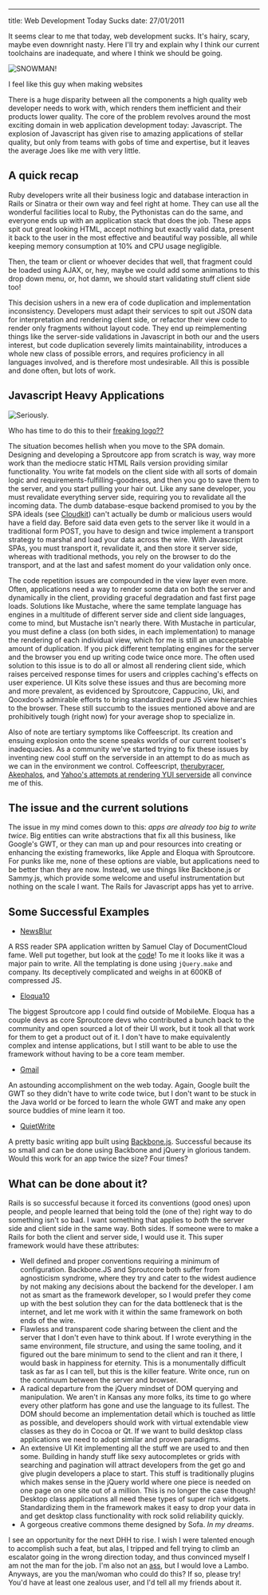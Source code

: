 --- 
title: Web Development Today Sucks
date: 27/01/2011

It seems clear to me that today, web development sucks. It's hairy, scary, maybe even downright nasty. Here I'll try and explain why I think our current toolchains are inadequate, and where I think we should be going.

<div class="pleasant right small">
  <img src="/images/abominable-snowman.jpg" alt="SNOWMAN!">
  <p>I feel like this guy when making websites</p>
</div>

There is a huge disparity between all the components a high quality web developer needs to work with, which renders them inefficient and their products lower quality. The core of the problem revolves around the most exciting domain in web application development today: Javascript. The explosion of Javascript has given rise to amazing applications of stellar quality, but only from teams with gobs of time and expertise, but it leaves the average Joes like me with very little.

## A quick recap

Ruby developers write all their business logic and database interaction in Rails or Sinatra or their own way and feel right at home. They can use all the wonderful facilities local to Ruby, the Pythonistas can do the same, and everyone ends up with an application stack that does the job. These apps spit out great looking HTML, accept nothing but exactly valid data, present it back to the user in the most effective and beautiful way possible, all while keeping memory consumption at 10% and CPU usage negligible.

Then, the team or client or whoever decides that well, that fragment could be loaded using AJAX, or, hey, maybe we could add some animations to this drop down menu, or, hot damn, we should start validating stuff client side too!

This decision ushers in a new era of code duplication and implementation inconsistency. Developers must adapt their services to spit out JSON data for interpretation and rendering client side, or refactor their view code to render only fragments without layout code. They end up reimplementing things like the server-side validations in Javascript in both our and the users interest, but code duplication severely limits maintainability, introduces a whole new class of possible errors, and requires proficiency in all languages involved, and is therefore most undesirable. All this is possible and done often, but lots of work.

## Javascript Heavy Applications

<div class="pleasant">
  <img src="/images/mobile-me-mobile-you.png" alt="Seriously.">
  <p>Who has time to do this to their <a href="http://news.ycombinator.com/item?id=1930802">freaking logo??</a></p>
</div>

The situation becomes hellish when you move to the SPA domain. Designing and developing a Sproutcore app from scratch is way, way more work than the mediocre static HTML Rails version providing similar functionality. You write fat models on the client side with all sorts of domain logic and requirements-fulfilling-goodness, and then you go to save them to the server, and you start pulling your hair out. Like any sane developer, you must revalidate everything server side, requiring you to revalidate all the incoming data. The dumb database-esque backend promised to you by the SPA ideals (see [Cloudkit](http://getcloudkit.com/)) can't actually be dumb or malicious users would have a field day. Before said data even gets to the server like it would in a traditional form POST, you have to design and twice implement a transport strategy to marshal and load your data across the wire. With Javascript SPAs, you must transport it, revalidate it, and then store it server side, whereas with traditional methods, you rely on the browser to do the transport, and at the last and safest moment do your validation only once.

The code repetition issues are compounded in the view layer even more. Often, applications need a way to render some data on both the server and dynamically in the client, providing graceful degradation and fast first page loads. Solutions like Mustache, where the same template language has engines in a multitude of different server side and client side languages, come to mind, but Mustache isn't nearly there. With Mustache in particular, you must define a class (on both sides, in each implementation) to manage the rendering of each individual view, which for me is still an unacceptable amount of duplication. If you pick different templating engines for the server and the browser you end up writing code twice once more. The often used solution to this issue is to do all or almost all rendering client side, which raises perceived response times for users and cripples caching's effects on user experience. UI Kits solve these issues and thus are becoming more and more prevalent, as evidenced by Sproutcore, Cappucino, Uki, and Qooxdoo's admirable efforts to bring standardized pure JS view hierarchies to the browser. These still succumb to the issues mentioned above and are prohibitively tough (right now) for your average shop to specialize in.

Also of note are tertiary symptoms like Coffeescript. Its creation and ensuing explosion onto the scene speaks worlds of our current toolset's inadequacies. As a community we've started trying to fix these issues by inventing new cool stuff on the serverside in an attempt to do as much as we can in the environment we control. Coffeescript, [therubyracer](https://github.com/cowboyd/therubyracer), [Akephalos](https://github.com/bernerdschaefer/akephalos), and [Yahoo's attempts at rendering YUI serverside](http://www.infoq.com/interviews/node-ryan-dahl#question9) all convince me of this.

## The issue and the current solutions

The issue in my mind comes down to this: *apps are already too big to write twice*. Big entities can write abstractions that fix all this business, like Google's GWT, or they can man up and pour resources into creating or enhancing the existing frameworks, like Apple and Eloqua with Sproutcore. For punks like me, none of these options are viable, but applications need to be better than they are now. Instead, we use things like Backbone.js or Sammy.js, which provide some welcome and useful instrumentation but nothing on the scale I want. The Rails for Javascript apps has yet to arrive.

## Some Successful Examples

 - [NewsBlur](http://www.newsblur.com/)

 A RSS reader SPA application written by Samuel Clay of DocumentCloud fame. Well put together, but look at the [code](https://github.com/samuelclay/NewsBlur/tree/master/media/js/)! To me it looks like it was a major pain to write. All the templating is done using `jQuery.make` and company. Its deceptively complicated and weighs in at 600KB of compressed JS.

 - [Eloqua10](http://www.eloqua.com/products/take-the-tour.html)
 
 The biggest Sproutcore app I could find outside of MobileMe. Eloqua has a couple devs as core Sproutcore devs who contributed a bunch back to the community and open sourced a lot of their UI work, but it took all that work for them to get a product out of it. I don't have to make equivalently complex and intense applications, but I still want to be able to use the framework without having to be a core team member.

 - [Gmail](http://mail.google.com/)

 An astounding accomplishment on the web today. Again, Google built the GWT so they didn't have to write code twice, but I don't want to be stuck in the Java world or be forced to learn the whole GWT and make any open source buddies of mine learn it too.
 
 - [QuietWrite](http://www.quietwrite.com/)

 A pretty basic writing app built using [Backbone.js](http://documentcloud.github.com/backbone/). Successful because its so small and can be done using Backbone and jQuery in glorious tandem. Would this work for an app twice the size? Four times?

## What can be done about it?

Rails is so successful because it forced its conventions (good ones) upon people, and people learned that being told the (one of the) right way to do something isn't so bad. I want something that applies to _both_ the server side and client side in the same way. Both sides. If someone were to make a Rails for both the client and server side, I would use it. This super framework would have these attributes:

 - Well defined and proper conventions requiring a minimum of configuration. Backbone.JS and Sproutcore both suffer from agnosticism syndrome, where they try and cater to the widest audience by not making any decisions about the backend for the developer. I am not as smart as the framework developer, so I would prefer they come up with the best solution they can for the data bottleneck that is the internet, and let me work with it within the same framework on both ends of the wire.
 - Flawless and transparent code sharing between the client and the server that I don't even have to think about. If I wrote everything in the same environment, file structure, and using the same tooling, and it figured out the bare minimum to send to the client and ran it there, I would bask in happiness for eternity. This is a monumentally difficult task as far as I can tell, but this is the killer feature. Write once, run on the continuum between the server and browser.
 - A radical departure from the jQuery mindset of DOM querying and manipulation. We aren't in Kansas any more folks, its time to go where every other platform has gone and use the language to its fullest. The DOM should become an implementation detail which is touched as little as possible, and developers should work with virtual extendable view classes as they do in Cocoa or Qt. If we want to build desktop class applications we need to adopt similar and proven paradigms. 
 - An extensive UI Kit implementing all the stuff we are used to and then some. Building in handy stuff like sexy autocompletes or grids with searching and pagination will attract developers from the get go and give plugin developers a place to start. This stuff is traditionally plugins which makes sense in the jQuery world where one piece is needed on one page on one site out of a million. This is no longer the case though! Desktop class applications all need these types of super rich widgets. Standardizing them in the framework makes it easy to drop your data in and get desktop class functionality with rock solid reliability quickly. 
 - A gorgeous creative commons theme designed by Sofa. _In my dreams_.

I see an opportunity for the next DHH to rise. I wish I were talented enough to accomplish such a feat, but alas, I tripped and fell trying to climb an escalator going in the wrong direction today, and thus convinced myself I am not the man for the job. I'm also not an [ass](http://www.codinghorror.com/blog/2008/02/douchebaggery.html), but I would love a Lambo. Anyways, are you the man/woman who could do this? If so, please try! You'd have at least one zealous user, and I'd tell all my friends about it. 
